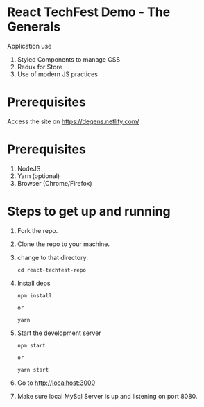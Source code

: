 # React TechFest Demo - The Generals

Application use

1. Styled Components to manage CSS
2. Redux for Store
3. Use of modern JS practices

# Prerequisites

Access the site on https://degens.netlify.com/ 

# Prerequisites

1. NodeJS
2. Yarn (optional)
3. Browser (Chrome/Firefox)

# Steps to get up and running

1. Fork the repo.
2. Clone the repo to your machine.
3. change to that directory:
    ```
    cd react-techfest-repo
    ```
4. Install deps
    ```
    npm install

    or

    yarn
    ```

5. Start the development server
    ```
    npm start

    or

    yarn start
    ```

6. Go to [http://localhost:3000](http://localhost:3000)

7. Make sure local MySql Server is up and listening on port 8080.

